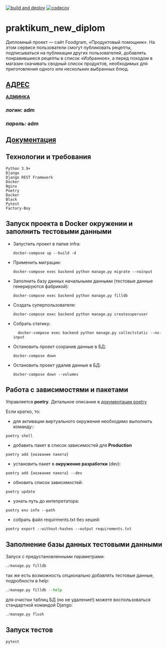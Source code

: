 [![build and deploy](https://github.com/DRAGANmik/foodgram-project-react/actions/workflows/foodgram_workflow.yaml/badge.svg)](https://github.com/DRAGANmik/foodgram-project-react/actions/workflows/foodgram_workflow.yaml)
[![codecov](https://codecov.io/gh/DRAGANmik/foodgram-project-react/branch/master/graph/badge.svg?token=QdEaJhRq8k)](https://codecov.io/gh/DRAGANmik/foodgram-project-react)
# praktikum_new_diplom

Дипломный проект — сайт Foodgram, «Продуктовый помощник». На этом сервисе пользователи смогут публиковать рецепты, подписываться на публикации других пользователей, добавлять понравившиеся рецепты в список «Избранное», а перед походом в магазин скачивать сводный список продуктов, необходимых для приготовления одного или нескольких выбранных блюд.

## [ **АДРЕС**  ](http://recipesbook.ga/)    
 [ **АДМИНКА**  ](http://recipesbook.ga/admin/)


### _логин:_  **adm**
### _пароль:_ **adm**


## [ Документация ](http://recipesbook.ga/api/docs/redoc.html)

## Технологии и требования
```
Python 3.9+
Django
Django REST Framework
Docker
Nginx
Poetry
Docker
Black
Pytest
Factory-Boy
```

## Запуск проекта в Docker окружении и заполнить тестовыми данными
- Запустить проект в папке infra: 
    ```shell
    docker-compose up --build -d
     ```
 - Применить миграции:
    ```shell
    docker-compose exec backend python manage.py migrate --noinput
    ```
   
- Заполнить базу данных начальными данными (тестовые данные генерируются фабрикой):
    ```shell
    docker-compose exec backend python manage.py filldb
    ```
- Создать суперпользователя:
  ```shell
  docker-compose exec backend python manage.py createsuperuser
    ```
  
- Собрать статику:
  ```shell
    docker-compose exec backend python manage.py collectstatic --no-input
    ```

- Остановить проект сохранив данные в БД:
    ```shell
    docker-compose down
    ```
- Остановить проект удалив данные в БД:
    ```shell
    docker-compose down --volumes
    ```

## Работа с зависимостями и пакетами
Управляется **poetry**. Детальное описание в [документации poetry](https://python-poetry.org/docs/cli/)

Если кратко, то:

- для активации виртуального окружения необходимо выполнить команду::
```shell
poetry shell
```
- добавить пакет в список зависимостей для **Production**
```shell
poetry add {название пакета}
```

- установить пакет в **окружение разработки** (dev):
```shell
poetry add {название пакета} --dev
```

- обновить список зависимостей:
```shell
poetry update
```

- узнать путь до интепретатора:
```shell
poetry env info --path
```

- собрать файл requirments.txt без хешей:
```shell
poetry export --without-hashes --output requirements.txt
```

## Заполнение базы данных тестовыми данными

Запуск с предустановленными параметрами:

```python
./manage.py filldb
```
так же есть возможность опционально добавлять тестовые данные, подробности в help:
```python
./manage.py filldb --help
```
для очистки таблиц БД (но не удаление!) можете воспользоваться стандартной командой Django:
```python
./manage.py flush
```

## Запуск тестов

```python
pytest
```
